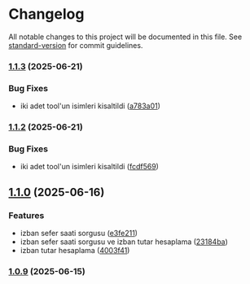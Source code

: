 # Changelog

All notable changes to this project will be documented in this file. See [standard-version](https://github.com/conventional-changelog/standard-version) for commit guidelines.

### [1.1.3](https://github.com/ogulcanakca/izmir-ulasim-mcp/compare/v1.1.2...v1.1.3) (2025-06-21)


### Bug Fixes

* iki adet tool'un isimleri kisaltildi ([a783a01](https://github.com/ogulcanakca/izmir-ulasim-mcp/commit/a783a01edb70940cefc13360cce56d51bc0a4f0e))

### [1.1.2](https://github.com/ogulcanakca/izmir-ulasim-mcp/compare/v1.1.1...v1.1.2) (2025-06-21)


### Bug Fixes

* iki adet tool'un isimleri kisaltildi ([fcdf569](https://github.com/ogulcanakca/izmir-ulasim-mcp/commit/fcdf5691ca5cc3bd0ff01b5e599db05510434909))

## [1.1.0](https://github.com/ogulcanakca/izmir-ulasim-mcp/compare/v1.0.9...v1.1.0) (2025-06-16)


### Features

* izban sefer saati sorgusu ([e3fe211](https://github.com/ogulcanakca/izmir-ulasim-mcp/commit/e3fe2115809840ef875ee2139684ab4b8ad5c277))
* izban sefer saati sorgusu ve izban tutar hesaplama ([23184ba](https://github.com/ogulcanakca/izmir-ulasim-mcp/commit/23184ba5b1daf3fe3ced11d68d1417a916ef7426))
* izban tutar hesaplama ([4003f41](https://github.com/ogulcanakca/izmir-ulasim-mcp/commit/4003f417fa5df556672171e22ef8fc5e071bc9b7))

### [1.0.9](https://github.com/ogulcanakca/izmir-ulasim-mcp/compare/v1.0.8...v1.0.9) (2025-06-15)
